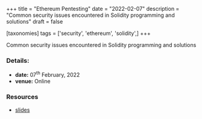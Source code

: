+++
title = "Ethereum Pentesting"
date = "2022-02-07"
description = "Common security issues encountered in Solidity programming and solutions"
draft = false

[taxonomies]
tags = ['security', 'ethereum', 'solidity',]
+++

Common security issues encountered in Solidity programming and
solutions

### Details:

-   **date:** 07<sup>th</sup> February, 2022
-   **venue:** Online

### Resources

-   [slides](./slides/)
